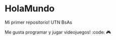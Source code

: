 # HolaMundo

Mi primer repositorio! UTN BsAs

Me gusta programar y jugar videojuegos! :code: :video_game:
